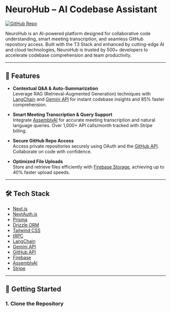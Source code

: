 # NeuroHub – AI Codebase Assistant

[![GitHub Repo](https://img.shields.io/badge/GitHub-NeuroHub-blue?logo=github)](https://github.com/Dharnesh67/NeuroHub)

NeuroHub is an AI-powered platform designed for collaborative code understanding, smart meeting transcription, and seamless GitHub repository access. Built with the T3 Stack and enhanced by cutting-edge AI and cloud technologies, NeuroHub is trusted by 500+ developers to accelerate codebase comprehension and team productivity.

---

## 🚀 Features

- **Contextual Q&A & Auto-Summarization**  
  Leverage RAG (Retrieval-Augmented Generation) techniques with [LangChain](https://python.langchain.com/) and [Gemini API](https://ai.google.dev/gemini-api) for instant codebase insights and 85% faster comprehension.

- **Smart Meeting Transcription & Query Support**  
  Integrate [AssemblyAI](https://www.assemblyai.com/) for accurate meeting transcription and natural language queries. Over 1,000+ API calls/month tracked with Stripe billing.

- **Secure GitHub Repo Access**  
  Access private repositories securely using OAuth and the [GitHub API](https://docs.github.com/en/rest). Collaborate on code with confidence.

- **Optimized File Uploads**  
  Store and retrieve files efficiently with [Firebase Storage](https://firebase.google.com/docs/storage), achieving up to 40% faster upload speeds.

---

## 🛠️ Tech Stack

- [Next.js](https://nextjs.org)
- [NextAuth.js](https://next-auth.js.org)
- [Prisma](https://prisma.io)
- [Drizzle ORM](https://orm.drizzle.team)
- [Tailwind CSS](https://tailwindcss.com)
- [tRPC](https://trpc.io)
- [LangChain](https://python.langchain.com/)
- [Gemini API](https://ai.google.dev/gemini-api)
- [GitHub API](https://docs.github.com/en/rest)
- [Firebase](https://firebase.google.com/)
- [AssemblyAI](https://www.assemblyai.com/)
- [Stripe](https://stripe.com)

---

## 🏁 Getting Started

### 1. Clone the Repository
